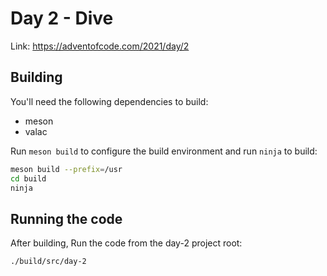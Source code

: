 # Day 2 - Dive

Link: https://adventofcode.com/2021/day/2

## Building

You'll need the following dependencies to build:
* meson
* valac

Run `meson build` to configure the build environment and run `ninja` to build:

```Bash
meson build --prefix=/usr
cd build
ninja
```

## Running the code

After building, Run the code from the day-2 project root:

```Bash
./build/src/day-2
```
